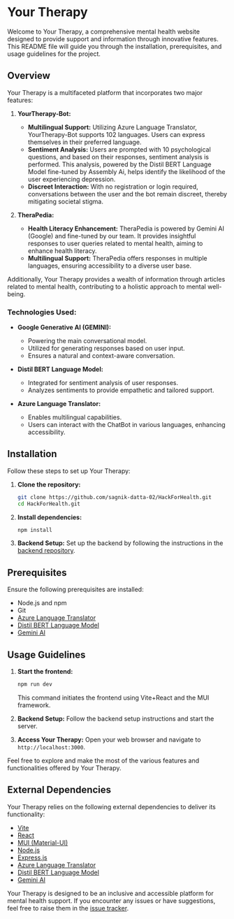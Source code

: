 # Your Therapy

Welcome to Your Therapy, a comprehensive mental health website designed to provide support and information through innovative features. This README file will guide you through the installation, prerequisites, and usage guidelines for the project.

## Overview

Your Therapy is a multifaceted platform that incorporates two major features:

1. **YourTherapy-Bot:**
   - **Multilingual Support:** Utilizing Azure Language Translator, YourTherapy-Bot supports 102 languages. Users can express themselves in their preferred language.
   - **Sentiment Analysis:** Users are prompted with 10 psychological questions, and based on their responses, sentiment analysis is performed. This analysis, powered by the Distil BERT Language Model fine-tuned by Assembly Ai, helps identify the likelihood of the user experiencing depression.
   - **Discreet Interaction:** With no registration or login required, conversations between the user and the bot remain discreet, thereby mitigating societal stigma.

2. **TheraPedia:**
   - **Health Literacy Enhancement:** TheraPedia is powered by Gemini AI (Google) and fine-tuned by our team. It provides insightful responses to user queries related to mental health, aiming to enhance health literacy.
   - **Multilingual Support:** TheraPedia offers responses in multiple languages, ensuring accessibility to a diverse user base.

Additionally, Your Therapy provides a wealth of information through articles related to mental health, contributing to a holistic approach to mental well-being.

### Technologies Used:

- **Google Generative AI (GEMINI):**
  - Powering the main conversational model.
  - Utilized for generating responses based on user input.
  - Ensures a natural and context-aware conversation.

- **Distil BERT Language Model:**
  - Integrated for sentiment analysis of user responses.
  - Analyzes sentiments to provide empathetic and tailored support.

- **Azure Language Translator:**
  - Enables multilingual capabilities.
  - Users can interact with the ChatBot in various languages, enhancing accessibility.
## Installation

Follow these steps to set up Your Therapy:

1. **Clone the repository:**
   ```bash
   git clone https://github.com/sagnik-datta-02/HackForHealth.git
   cd HackForHealth.git
   ```

2. **Install dependencies:**
   ```bash
   npm install
   ```

3. **Backend Setup:**
   Set up the backend by following the instructions in the [backend repository](https://github.com/Swapnendu003/hack-for-health-server-side).

## Prerequisites

Ensure the following prerequisites are installed:

- Node.js and npm
- Git
- [Azure Language Translator](https://azure.microsoft.com/en-us/services/cognitive-services/translator/)
- [Distil BERT Language Model](https://huggingface.co/assemblyai/distilbert-base-uncased-sst2)
- [Gemini AI](https://cloud.google.com/natural-language)

## Usage Guidelines

1. **Start the frontend:**
   ```bash
   npm run dev
   ```
   This command initiates the frontend using Vite+React and the MUI framework.

2. **Backend Setup:**
   Follow the backend setup instructions and start the server.

3. **Access Your Therapy:**
   Open your web browser and navigate to `http://localhost:3000`.

Feel free to explore and make the most of the various features and functionalities offered by Your Therapy.

## External Dependencies

Your Therapy relies on the following external dependencies to deliver its functionality:

- [Vite](https://vitejs.dev/)
- [React](https://reactjs.org/)
- [MUI (Material-UI)](https://mui.com/)
- [Node.js](https://nodejs.org/)
- [Express.js](https://expressjs.com/)
- [Azure Language Translator](https://azure.microsoft.com/en-us/services/cognitive-services/translator/)
- [Distil BERT Language Model](https://huggingface.co/assemblyai/distilbert-base-uncased-sst2)
- [Gemini AI](https://cloud.google.com/natural-language)

Your Therapy is designed to be an inclusive and accessible platform for mental health support. If you encounter any issues or have suggestions, feel free to raise them in the [issue tracker](https://github.com/your-username/your-therapy/issues).
